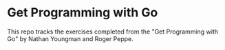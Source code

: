 # Get Programming with Go

This repo tracks the exercises completed from the "Get Programming with Go" by Nathan Youngman and Roger Peppe.
